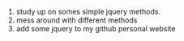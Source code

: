 1. study up on somes simple jquery methods.
2. mess around with different methods
3. add some jquery to my github personal website